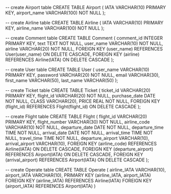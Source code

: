 -- create Airport table
CREATE TABLE Airport (
    IATA VARCHAR(10) PRIMARY KEY,
    airport_name VARCHAR(100) NOT NULL
);

-- create Airline table
CREATE TABLE Airline (
    IATA VARCHAR(10) PRIMARY KEY,
    airline_name VARCHAR(100) NOT NULL
);

-- create Comment table
CREATE TABLE Comment (
    comment_id INTEGER PRIMARY KEY,
    text TEXT NOT NULL,
    user_name VARCHAR(10) NOT NULL,
    airline VARCHAR(20) NOT NULL,
    FOREIGN KEY (user_name) REFERENCES User(user_name) ON DELETE CASCADE,
    FOREIGN KEY (airline) REFERENCES Airline(IATA) ON DELETE CASCADE
);

-- create User table
CREATE TABLE User (
    user_name VARCHAR(10) PRIMARY KEY,
    password VARCHAR(20) NOT NULL,
    email VARCHAR(30),
    first_name VARCHAR(50),
    last_name VARCHAR(50)
);

-- create Ticket table
CREATE TABLE Ticket (
    ticket_id VARCHAR(20) PRIMARY KEY,
    flight_id VARCHAR(20) NOT NULL,
    purchase_date DATE NOT NULL,
    CLASS VARCHAR(20),
    PRICE REAL NOT NULL,
    FOREIGN KEY (flight_id) REFERENCES Flight(flight_id) ON DELETE CASCADE
);

-- create Flight table
CREATE TABLE Flight (
    flight_id VARCHAR(20) PRIMARY KEY,
    flight_number VARCHAR(30) NOT NULL,
    airline_code VARCHAR(10) NOT NULL,
    departure_date DATE NOT NULL,
    departure_time TIME NOT NULL,
    arrival_date DATE NOT NULL,
    arrival_time TIME NOT NULL,
    travel_time TIME NOT NULL,
    departure_airport VARCHAR(10),
    arrival_airport VARCHAR(10),
    FOREIGN KEY (airline_code) REFERENCES Airline(IATA) ON DELETE CASCADE,
    FOREIGN KEY (departure_airport) REFERENCES Airport(IATA) ON DELETE CASCADE,
    FOREIGN KEY (arrival_airport) REFERENCES Airport(IATA) ON DELETE CASCADE
);

-- create Operate table
CREATE TABLE Operate (
    airline_IATA VARCHAR(10),
    airport_IATA VARCHAR(10),
    PRIMARY KEY (airline_IATA, airport_IATA)
    FOREIGN KEY (airline_IATA) REFERENCES Airline(IATA)
    FOREIGN KEY (airport_IATA) REFERENCES Airport(IATA)
)
